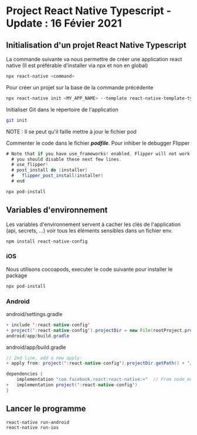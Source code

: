 # Project React Native Typescript - Update : 16 Févier 2021

## Initialisation d'un projet React Native Typescript

La commande suivante va nous permettre de créer une application react native (Il est préférable d'installer via npx et non en global)

```zsh
npx react-native <command>
```

Pour créer un projet sur la base de la commande précédente

```zsh
npx react-native init <MY_APP_NAME> --template react-native-template-typescript
```

Initialiser Git dans le répertoire de l'application

```zsh
git init
```

NOTE : Il se peut qu'il faille mettre à jour le fichier pod

Commenter le code dans le fichier ***podfile***. Pour inhiber le debugger Flipper

```java
# Note that if you have use_frameworks! enabled, Flipper will not work and
  # you should disable these next few lines.
  # use_flipper!
  # post_install do |installer|
  #   flipper_post_install(installer)
  # end
```

```zsh
npx pod-install
```
## Variables d'environnement

Les variables d'environnement servent à cacher les clés de l'application (api, secrets, ...) voir tous les éléments sensibles dans un fichier env.

```zsh
npm install react-native-config
```

### iOS

Nous utilisons cocoapods, executer le code suivante pour installer le package

```zsh
npx pod-install
```

### Android

android/settings.gradle

```java
+ include ':react-native-config'
+ project(':react-native-config').projectDir = new File(rootProject.projectDir, '../node_modules/react-native-config/android')
android/app/build.gradle
```

android/app/build.gradle

```java
// 2nd line, add a new apply:
+ apply from: project(':react-native-config').projectDir.getPath() + "/dotenv.gradle"

dependencies {
	implementation "com.facebook.react:react-native:+"  // From node_modules
+	implementation project(':react-native-config')
}
```

## Lancer le programme
```zsh
react-native run-android
react-native run-ios
```


